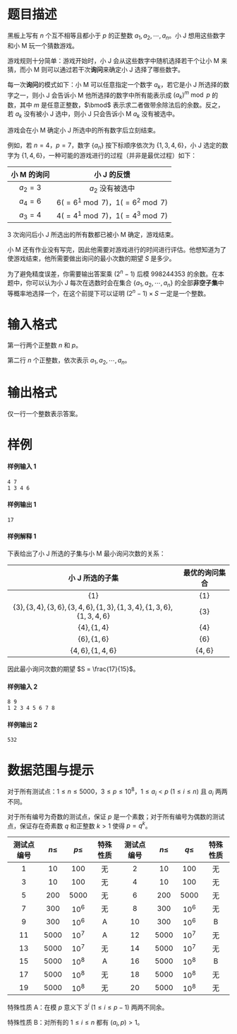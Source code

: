 
# 题目描述

黑板上写有 $n$ 个互不相等且都小于 $p$ 的正整数 $a_1, a_2, \cdots, a_n$。小 J 想用这些数字和小 M 玩一个猜数游戏。

游戏规则十分简单：游戏开始时，小 J 会从这些数字中随机选择若干个让小 M 来猜，而小 M 则可以通过若干次**询问**来确定小 J 选择了哪些数字。

每一次**询问**的模式如下：小 M 可以任意指定一个数字 $a_k$，若它是小 J 所选择的数字之一，则小 J 会告诉小 M 他所选择的数字中所有能表示成 $(a_k)^m \bmod p$ 的数，其中 $m$ 是任意正整数，$\bmod$ 表示求二者做带余除法后的余数。反之，若 $a_k$ 没有被小 J 选中，则小 J 只会告诉小 M $a_k$ 没有被选中。

游戏会在小 M 确定小 J 所选中的所有数字后立刻结束。

例如，若 $n=4$，$p=7$，数字 $\{a_n\}$ 按下标顺序依次为 $\{1, 3, 4, 6\}$，小 J 选定的数字为 $\{1, 4, 6\}$，一种可能的游戏进行的过程（并非是最优过程）如下：

| 小 M 的询问 | 小 J 的反馈                           |
| :-----------: | :-------------------------------------: |
| $a_2 = 3$   | $a_2$ 没有被选中                      |
| $a_4 = 6$   | $6(= 6^1 \bmod 7)$，$1(=6^2 \bmod 7)$ |
| $a_3 = 4$   | $4(= 4^1 \bmod 7)$，$1(=4^3 \bmod 7)$ |

$3$ 次询问后小 J 所选出的所有数都已被小 M 确定，游戏结束。

小 M 还有作业没有写完，因此他需要对游戏进行的时间进行评估。他想知道为了使游戏结束，他所需要做出询问的最小次数的期望 $S$ 是多少。

为了避免精度误差，你需要输出答案乘 $(2^n - 1)$ 后模 $998244353$ 的余数。在本题中，你可以认为小 J 每次在选数时会在集合 $\{a_1, a_2, \cdots, a_n\}$ 的全部**非空子集**中等概率地选择一个，在这个前提下可以证明 $(2^n - 1) \times S$ 一定是一个整数。


# 输入格式

第一行两个正整数 $n$ 和 $p$。

第二行 $n$ 个正整数，依次表示 $a_1, a_2, \cdots, a_n$。



# 输出格式

仅一行一个整数表示答案。

# 样例

#### 样例输入 1

```plain
4 7
1 3 4 6
```

#### 样例输出 1

```plain
17
```

#### 样例解释 1

下表给出了小 J 所选的子集与小 M 最小询问次数的关系：

| 小 J 所选的子集                                              | 最优的询问集合 |
| :------------------------------------------------------------: | :--------------: |
| $\{1\}$                                                      | $\{1 \}$        |
| $\{3\}, \{3, 4\}, \{3, 6\}, \{3, 4, 6\}, \{1, 3\}, \{1, 3, 4\}, \{1, 3, 6\}, \{1, 3, 4, 6\}$ | $\{3\}$        |
| $\{4\}, \{1, 4\}$                                            | $\{4\}$        |
| $\{6\}, \{1, 6\}$                                            | $\{6\}$        |
| $\{4, 6\}, \{1, 4, 6\}$                                      | $\{4,6\}$      |

因此最小询问次数的期望 $S = \frac{17}{15}$。

#### 样例输入 2

```plain
8 9
1 2 3 4 5 6 7 8
```

#### 样例输出 2

```plain
532
```


# 数据范围与提示

对于所有测试点：$1 \leq n \leq 5000$，$3 \leq p \leq 10^8$，$1 \leq a_i < p\ (1 \leq i \leq n)$ 且 $a_i$ 两两不同。

对于所有编号为奇数的测试点，保证 $p$ 是一个素数；对于所有编号为偶数的测试点，保证存在奇素数 $q$ 和正整数 $k > 1$ 使得 $p = q^k$。

| 测试点编号 | $n\leq$ | $p\le$ | 特殊性质 | 测试点编号 | $n\leq$ | $q\le$ | 特殊性质 |
| :----------: | :-------: | :------: | :--------: | :----------: | :-------: | :------: | :--------: |
| $1$        | $10$    | $100$  | 无       | $2$        | $10$    | $100$  | 无       |
| $3$   |$10$|$100$|无| $4$|$10$|$100$|无|
| $5$        | $200$   | $5000$| 无 | $6$      | $200$      | $5000$  |     无   | 
| $7$        | $300$   | $10^6$ |无| $8$      | $300$      | $10^6$  | 无|
| $9$|$300$ |$10^6$  | A| $10$   | $300$   | $10^6$ |B|
| $11$       | $5000$  | $10^7$ |A| $12$     | $5000$     | $10^7$  | 无     | 
| $13$|$5000$|$10^7$  | 无     | $14$   | $5000$|$10^7$| 无|
| $15$|$5000$  | $10^8$  | A      | $16$     | $5000$|$10^8$     | B|
| $17$       | $5000$|$10^8$|无      | $18$ |$5000$|$10^8$| 无       | 
| $19$       | $5000$|$10^8$|无      | $20$ |$5000$|$10^8$| 无       | 

特殊性质 A：在模 $p$ 意义下 $3^i\ (1 \leq i \leq p - 1)$ 两两不同余。

特殊性质 B：对所有的 $1 \leq i \leq n$ 都有 $(a_i, p) > 1$。



